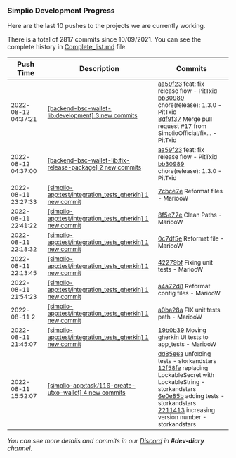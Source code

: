 
### Simplio Development Progress

Here are the last 10 pushes to the projects we are currently working.

There is a total of 2817 commits since 10/09/2021. You can see the complete history in
 [Complete_list.md](Complete_list.md) file.

| Push Time | Description | Commits |
| --- | --- | --- |
| <sub>2022-08-12 04:37:21</sub> | <sub>[[backend-bsc-wallet-lib:development] 3 new commits](https://github.com/SimplioOfficial/backend-bsc-wallet-lib/compare/ffaa7b86841c...8df9f37d0773)</sub> | <sub>[aa59f23](https://github.com/SimplioOfficial/backend-bsc-wallet-lib/commit/aa59f2353e89f76356a14f7e66ca90aa117946cd) feat: fix release flow - PitTxid<br>[bb30989](https://github.com/SimplioOfficial/backend-bsc-wallet-lib/commit/bb3098949c4b04751950fe9c1c3e86cbe1c70bff) chore(release): 1.3.0 - PitTxid<br>[8df9f37](https://github.com/SimplioOfficial/backend-bsc-wallet-lib/commit/8df9f37d077340ef1bc453e327bf2275840c456a) Merge pull request #17 from SimplioOfficial/fix... - PitTxid</sub> |
| <sub>2022-08-12 04:37:00</sub> | <sub>[[backend-bsc-wallet-lib:fix\-release\-package] 2 new commits](https://github.com/SimplioOfficial/backend-bsc-wallet-lib/compare/aa59f2353e89^...bb3098949c4b)</sub> | <sub>[aa59f23](https://github.com/SimplioOfficial/backend-bsc-wallet-lib/commit/aa59f2353e89f76356a14f7e66ca90aa117946cd) feat: fix release flow - PitTxid<br>[bb30989](https://github.com/SimplioOfficial/backend-bsc-wallet-lib/commit/bb3098949c4b04751950fe9c1c3e86cbe1c70bff) chore(release): 1.3.0 - PitTxid</sub> |
| <sub>2022-08-11 23:27:33</sub> | <sub>[[simplio-app:test/integration\_tests\_gherkin] 1 new commit](https://github.com/SimplioOfficial/simplio-app/commit/7cbce7e4c2681a48f892d9214775e5e7c08bac73)</sub> | <sub>[7cbce7e](https://github.com/SimplioOfficial/simplio-app/commit/7cbce7e4c2681a48f892d9214775e5e7c08bac73) Reformat files - MariooW</sub> |
| <sub>2022-08-11 22:41:22</sub> | <sub>[[simplio-app:test/integration\_tests\_gherkin] 1 new commit](https://github.com/SimplioOfficial/simplio-app/commit/8f5e77ecde65c05ed7c4112567c6d7d0a9affdd7)</sub> | <sub>[8f5e77e](https://github.com/SimplioOfficial/simplio-app/commit/8f5e77ecde65c05ed7c4112567c6d7d0a9affdd7) Clean Paths - MariooW</sub> |
| <sub>2022-08-11 22:18:32</sub> | <sub>[[simplio-app:test/integration\_tests\_gherkin] 1 new commit](https://github.com/SimplioOfficial/simplio-app/commit/0c7df5ec337c96623471190173c3bbfdd56f0e26)</sub> | <sub>[0c7df5e](https://github.com/SimplioOfficial/simplio-app/commit/0c7df5ec337c96623471190173c3bbfdd56f0e26) Reformat file - MariooW</sub> |
| <sub>2022-08-11 22:13:45</sub> | <sub>[[simplio-app:test/integration\_tests\_gherkin] 1 new commit](https://github.com/SimplioOfficial/simplio-app/commit/42279bfdbc5cb70fa23e04976a83f78594e33623)</sub> | <sub>[42279bf](https://github.com/SimplioOfficial/simplio-app/commit/42279bfdbc5cb70fa23e04976a83f78594e33623) Fixing unit tests - MariooW</sub> |
| <sub>2022-08-11 21:54:23</sub> | <sub>[[simplio-app:test/integration\_tests\_gherkin] 1 new commit](https://github.com/SimplioOfficial/simplio-app/commit/a4a72d8fb03a75c9e71931d01a9624a1add5d6f0)</sub> | <sub>[a4a72d8](https://github.com/SimplioOfficial/simplio-app/commit/a4a72d8fb03a75c9e71931d01a9624a1add5d6f0) Reformat config files - MariooW</sub> |
| <sub>2022-08-11 2</sub> | <sub>[[simplio-app:test/integration\_tests\_gherkin] 1 new commit](https://github.com/SimplioOfficial/simplio-app/commit/a0ba28ac6903fec8a5d2816fe895fabf0cbd8b5d)</sub> | <sub>[a0ba28a](https://github.com/SimplioOfficial/simplio-app/commit/a0ba28ac6903fec8a5d2816fe895fabf0cbd8b5d) FIX unit tests path - MariooW</sub> |
| <sub>2022-08-11 21:45:07</sub> | <sub>[[simplio-app:test/integration\_tests\_gherkin] 1 new commit](https://github.com/SimplioOfficial/simplio-app/commit/19b0b3972fe788f73cd5871e854b48913dada6be)</sub> | <sub>[19b0b39](https://github.com/SimplioOfficial/simplio-app/commit/19b0b3972fe788f73cd5871e854b48913dada6be) Moving gherkin UI tests to app_tests - MariooW</sub> |
| <sub>2022-08-11 15:52:07</sub> | <sub>[[simplio-app:task/116\-create\-utxo\-wallet] 4 new commits](https://github.com/SimplioOfficial/simplio-app/compare/6a7807209a11...2211413ef6a6)</sub> | <sub>[dd85e6a](https://github.com/SimplioOfficial/simplio-app/commit/dd85e6ab04ed7bbdcb529abedbeb7d81009f7a94) unfolding tests - storkandstars<br>[12f58fe](https://github.com/SimplioOfficial/simplio-app/commit/12f58fede34a720309b4ecb36056f4e0e8f6f7b7) replacing LockableSecret with LockableString - storkandstars<br>[6e0e85b](https://github.com/SimplioOfficial/simplio-app/commit/6e0e85bc8194546c0f74bbb505e15da8b473702b) adding tests - storkandstars<br>[2211413](https://github.com/SimplioOfficial/simplio-app/commit/2211413ef6a63c17edf9db51236a77902d17b63c) increasing version number - storkandstars</sub> |

_You can see more details and commits in our [Discord](https://discord.gg/aKhjuwZmdP) in **#dev-diary** channel._
